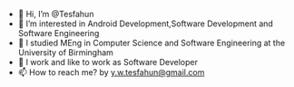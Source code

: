 - 👋 Hi, I’m @Tesfahun
- 👀 I’m interested in Android Development,Software Development and Software Engineering
- 🌱 I studied MEng in Computer Science and Software Engineering at the University of Birmingham
- 💞️ I work and like to work as Software Developer
- 📫 How to reach me? by y.w.tesfahun@gmail.com


<!---
Txy822/Txy822 is a ✨ special ✨ repository because its `README.md` (this file) appears on your GitHub profile.
You can click the Preview link to take a look at your changes.
--->

